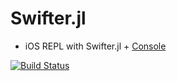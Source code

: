 # Swifter.jl

  * iOS REPL with Swifter.jl + [Console](https://github.com/wookay/Console)

  [![Build Status](https://api.travis-ci.org/wookay/Swifter.jl.svg?branch=master)](https://travis-ci.org/wookay/Swifter.jl)
